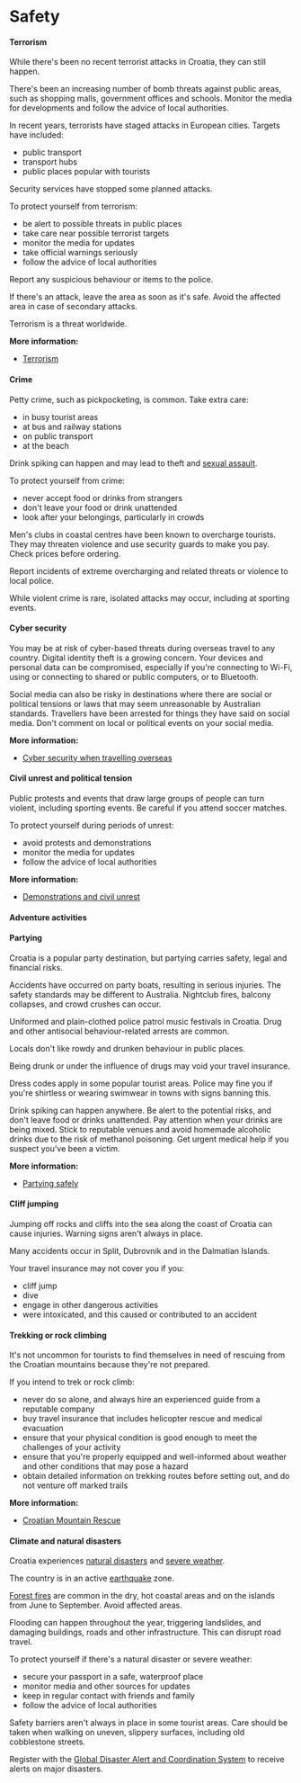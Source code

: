 # Safety

#### Terrorism

While there's been no recent terrorist attacks in Croatia, they can still happen.

There's been an increasing number of bomb threats against public areas, such as shopping malls, government offices and schools. Monitor the media for developments and follow the advice of local authorities.

In recent years, terrorists have staged attacks in European cities. Targets have included:

* public transport
* transport hubs
* public places popular with tourists

Security services have stopped some planned attacks.

To protect yourself from terrorism:

* be alert to possible threats in public places
* take care near possible terrorist targets
* monitor the media for updates
* take official warnings seriously
* follow the advice of local authorities

Report any suspicious behaviour or items to the police.

If there's an attack, leave the area as soon as it's safe. Avoid the affected area in case of secondary attacks.

Terrorism is a threat worldwide.

**More information:**

* [Terrorism](/before-you-go/safety/terrorism "Terrorism")

#### Crime

Petty crime, such as pickpocketing, is common. Take extra care:

* in busy tourist areas
* at bus and railway stations
* on public transport
* at the beach

Drink spiking can happen and may lead to theft and [sexual assault](/before-you-go/safety/sexual-assault "Reducing the risk of sexual assault and harassment").

To protect yourself from crime:

* never accept food or drinks from strangers
* don't leave your food or drink unattended
* look after your belongings, particularly in crowds

Men's clubs in coastal centres have been known to overcharge tourists. They may threaten violence and use security guards to make you pay. Check prices before ordering.

Report incidents of extreme overcharging and related threats or violence to local police.

While violent crime is rare, isolated attacks may occur, including at sporting events.

#### Cyber security

You may be at risk of cyber-based threats during overseas travel to any country. Digital identity theft is a growing concern. Your devices and personal data can be compromised, especially if you're connecting to Wi-Fi, using or connecting to shared or public computers, or to Bluetooth.

Social media can also be risky in destinations where there are social or political tensions or laws that may seem unreasonable by Australian standards. Travellers have been arrested for things they have said on social media. Don't comment on local or political events on your social media.

**More information:**

* [Cyber security when travelling overseas](/before-you-go/staying-safe/cyber-security "Cyber security when travelling overseas")

#### Civil unrest and political tension

Public protests and events that draw large groups of people can turn violent, including sporting events. Be careful if you attend soccer matches.

To protect yourself during periods of unrest:

* avoid protests and demonstrations
* monitor the media for updates
* follow the advice of local authorities

**More information:**

* [Demonstrations and civil unrest](/before-you-go/safety/protests-civil-unrest "Protests and civil unrest")

#### Adventure activities

#### Partying

Croatia is a popular party destination, but partying carries safety, legal and financial risks.

Accidents have occurred on party boats, resulting in serious injuries. The safety standards may be different to Australia. Nightclub fires, balcony collapses, and crowd crushes can occur.

Uniformed and plain-clothed police patrol music festivals in Croatia. Drug and other antisocial behaviour-related arrests are common.

Locals don't like rowdy and drunken behaviour in public places.

Being drunk or under the influence of drugs may void your travel insurance.

Dress codes apply in some popular tourist areas. Police may fine you if you're shirtless or wearing swimwear in towns with signs banning this.

Drink spiking can happen anywhere. Be alert to the potential risks, and don't leave food or drinks unattended. Pay attention when your drinks are being mixed. Stick to reputable venues and avoid homemade alcoholic drinks due to the risk of methanol poisoning. Get urgent medical help if you suspect you’ve been a victim.

**More information:**

* [Partying safely](/before-you-go/safety/partying "Partying safely")

#### Cliff jumping

Jumping off rocks and cliffs into the sea along the coast of Croatia can cause injuries. Warning signs aren't always in place.

Many accidents occur in Split, Dubrovnik and in the Dalmatian Islands.

Your travel insurance may not cover you if you:

* cliff jump
* dive
* engage in other dangerous activities
* were intoxicated, and this caused or contributed to an accident

#### Trekking or rock climbing

It's not uncommon for tourists to find themselves in need of rescuing from the Croatian mountains because they're not prepared.

If you intend to trek or rock climb:

* never do so alone, and always hire an experienced guide from a reputable company
* buy travel insurance that includes helicopter rescue and medical evacuation
* ensure that your physical condition is good enough to meet the challenges of your activity
* ensure that you're properly equipped and well-informed about weather and other conditions that may pose a hazard
* obtain detailed information on trekking routes before setting out, and do not venture off marked trails

**More information:**

* [Croatian Mountain Rescue](http://www.gss.hr/)

#### Climate and natural disasters

Croatia experiences [natural disasters](/before-you-go/safety/natural-disasters "Staying safe when there's a natural disaster") and [severe weather](/while-youre-away/crisis-or-emergency/severe-weather-incident "There's a severe weather incident").

The country is in an active [earthquake](/before-you-go/safety/earthquakes-tsunamis "Earthquakes and tsunamis") zone.

[Forest fires](/before-you-go/safety/natural-disasters "Staying safe when there's a natural disaster") are common in the dry, hot coastal areas and on the islands from June to September. Avoid affected areas.

Flooding can happen throughout the year, triggering landslides, and damaging buildings, roads and other infrastructure. This can disrupt road travel.

To protect yourself if there's a natural disaster or severe weather:

* secure your passport in a safe, waterproof place
* monitor media and other sources for updates
* keep in regular contact with friends and family
* follow the advice of local authorities

Safety barriers aren't always in place in some tourist areas. Care should be taken when walking on uneven, slippery surfaces, including old cobblestone streets.

Register with the [Global Disaster Alert and Coordination System](http://www.gdacs.org/) to receive alerts on major disasters.